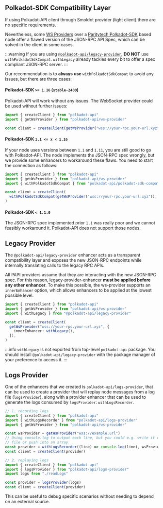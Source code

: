 ## Polkadot-SDK Compatibility Layer

If using Polkadot-API client through Smoldot provider (light client) there are no specific requirements.

Nevertheless, some [WS Providers](./ws) over a [Paritytech Polkadot-SDK](https://github.com/paritytech/polkadot-sdk) based node offer a flawed version of the JSON-RPC API Spec, which can be solved in the client in some cases.

:::warning
If you are using [`@polkadot-api/legacy-provider`](./enhancers#legacy), **DO NOT** use `withPolkadotSdkCompat`. `withLegacy` already tackles every bit to offer a spec compliant JSON-RPC server.
:::

Our recommendation is to **always use** `withPolkadotSdkCompat` to avoid any issues, but there are three cases:

#### Polkadot-SDK `>= 1.16` (`stable-2409`)

Polkadot-API will work without any issues. The WebSocket provider could be used without further issues:

```ts
import { createClient } from "polkadot-api"
import { getWsProvider } from "polkadot-api/ws-provider"

const client = createClient(getWsProvider("wss://your-rpc.your-url.xyz"))
```

#### Polkadot-SDK `1.1 <= x < 1.16`

If your node uses versions between `1.1` and `1.11`, you are still good to go with Polkadot-API. The node implements the JSON-RPC spec wrongly, but we provide some enhancers to workaround these flaws. You need to start the connection as follows:

```ts
import { createClient } from "polkadot-api"
import { getWsProvider } from "polkadot-api/ws-provider"
import { withPolkadotSdkCompat } from "polkadot-api/polkadot-sdk-compat"

const client = createClient(
  withPolkadotSdkCompat(getWsProvider("wss://your-rpc.your-url.xyz")),
)
```

#### Polkadot-SDK `< 1.1.0`

The JSON-RPC spec implemented prior `1.1` was really poor and we cannot feasibly workaround it. Polkadot-API does not support those nodes.

## Legacy Provider

The `@polkadot-api/legacy-provider` enhancer acts as a transparent compatibility layer and exposes the new JSON-RPC endpoints while internally translating calls to the legacy RPC APIs.

All PAPI providers assume that they are interacting with the new JSON-RPC spec. For this reason, legacy-provider-enhancer **must be applied before any other enhancer**. To make this possible, the ws-provider supports an `innerEnhancer` option, which allows enhancers to be applied at the lowest possible level.

```ts
import { createClient } from "polkadot-api"
import { getWsProvider } from "polkadot-api/ws-provider"
import { withLegacy } from "@polkadot-api/legacy-provider"

const client = createClient(
  getWsProvider("wss://your-rpc.your-url.xyz", {
    innerEnhancer: withLegacy(),
  }),
)
```

:::info
`withLegacy` is not exported from top-level `polkadot-api` package. You should install `@polkadot-api/legacy-provider` with the package manager of your preference to access it.
:::

## Logs Provider

One of the enhancers that we created is `polkadot-api/logs-provider`, that can be used to create a provider that will replay node messages from a log file (`logsProvider`), along with a provider enhancer that can be used to generate the logs consumed by `logsProvider`: `withLogsRecorder`.

```ts
// 1. recording logs
import { createClient } from "polkadot-api"
import { withLogsRecorder } from "polkadot-api/logs-provider"
import { getWsProvider } from "polkadot-api/ws-provider"

const wsProvider = getWsProvider("wss://example.url")
// Using console.log to output each line, but you could e.g. write it directly to a
// file or push into an array
const provider = withLogsRecorder((line) => console.log(line), wsProvider)
const client = createClient(provider)
```

```ts
// 2. replaying logs
import { createClient } from "polkadot-api"
import { logsProvider } from "polkadot-api/logs-provider"
import logs from "./readLogs"

const provider = logsProvider(logs)
const client = createClient(provider)
```

This can be useful to debug specific scenarios without needing to depend on an external source.
